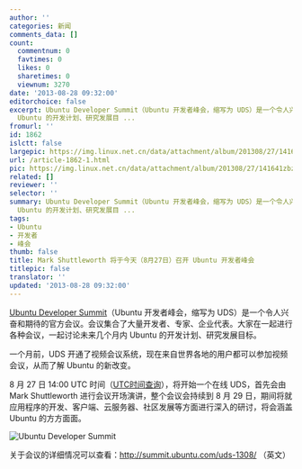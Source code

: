 ```yaml
---
author: ''
categories: 新闻
comments_data: []
count:
  commentnum: 0
  favtimes: 0
  likes: 0
  sharetimes: 0
  viewnum: 3270
date: '2013-08-28 09:32:00'
editorchoice: false
excerpt: Ubuntu Developer Summit（Ubuntu 开发者峰会，缩写为 UDS）是一个令人兴奋和期待的官方会议。会议集合了大量开发者、专家、企业代表。大家在一起进行各种会议，一起讨论未来几个月内
  Ubuntu 的开发计划、研究发展目 ...
fromurl: ''
id: 1862
islctt: false
largepic: https://img.linux.net.cn/data/attachment/album/201308/27/141641zbzjtsb0bjfs5800.png
url: /article-1862-1.html
pic: https://img.linux.net.cn/data/attachment/album/201308/27/141641zbzjtsb0bjfs5800.png.thumb.jpg
related: []
reviewer: ''
selector: ''
summary: Ubuntu Developer Summit（Ubuntu 开发者峰会，缩写为 UDS）是一个令人兴奋和期待的官方会议。会议集合了大量开发者、专家、企业代表。大家在一起进行各种会议，一起讨论未来几个月内
  Ubuntu 的开发计划、研究发展目 ...
tags:
- Ubuntu
- 开发者
- 峰会
thumb: false
title: Mark Shuttleworth 将于今天（8月27日）召开 Ubuntu 开发者峰会
titlepic: false
translator: ''
updated: '2013-08-28 09:32:00'
---
```


[Ubuntu Developer Summit](http://uds.ubuntu.com/)（Ubuntu 开发者峰会，缩写为 UDS）是一个令人兴奋和期待的官方会议。会议集合了大量开发者、专家、企业代表。大家在一起进行各种会议，一起讨论未来几个月内 Ubuntu 的开发计划、研究发展目标。


一个月前，UDS 开通了视频会议系统，现在来自世界各地的用户都可以参加视频会议，从而了解 Ubuntu 的新改变。


8 月 27 日 14:00 UTC 时间（[UTC时间查询](http://mydatetime.info/cn/time/utc-gmt.aspx)），将开始一个在线 UDS，首先会由 Mark Shuttleworth 进行会议开场演讲，整个会议会持续到 8 月 29 日，期间将就应用程序的开发、客户端、云服务器、社区发展等方面进行深入的研讨，将会涵盖 Ubuntu 的方方面面。


![Ubuntu Developer Summit](https://img.linux.net.cn/data/attachment/album/201308/27/141641zbzjtsb0bjfs5800.png)


关于会议的详细情况可以查看：<http://summit.ubuntu.com/uds-1308/> （英文）